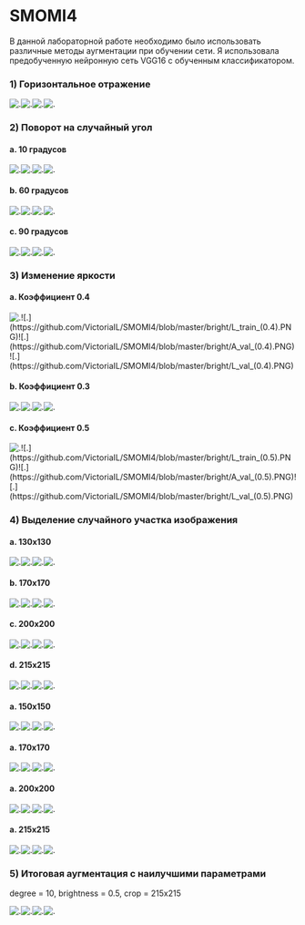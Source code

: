 # SMOMI4




В данной лабораторной работе необходимо было использовать различные методы аугментации при обучении сети. Я использовала предобученную нейронную сеть VGG16 с обученным классификатором.
 
### 1) Горизонтальное отражение


![.](https://github.com/VictoriaIL/SMOMI4/blob/master/flip/A_train_flip.PNG)![.](https://github.com/VictoriaIL/SMOMI4/blob/master/flip/L_train_flip.PNG)![.](https://github.com/VictoriaIL/SMOMI4/blob/master/flip/A_val_flip.PNG)![.](https://github.com/VictoriaIL/SMOMI4/blob/master/flip/L_val_flip.PNG)



### 2) Поворот на случайный угол


#### a. 10 градусов 


![.](https://github.com/VictoriaIL/SMOMI4/blob/master/rotate/A_train_10.PNG)![.](https://github.com/VictoriaIL/SMOMI4/blob/master/rotate/L_train_10.PNG)![.](https://github.com/VictoriaIL/SMOMI4/blob/master/rotate/A_val_10.PNG)![.](https://github.com/VictoriaIL/SMOMI4/blob/master/rotate/L_val_10.PNG)


#### b. 60 градусов 


![.](https://github.com/VictoriaIL/SMOMI4/blob/master/rotate/A_train_60.PNG)![.](https://github.com/VictoriaIL/SMOMI4/blob/master/rotate/L_train_60.PNG)![.](https://github.com/VictoriaIL/SMOMI4/blob/master/rotate/A_val_60.PNG)![.](https://github.com/VictoriaIL/SMOMI4/blob/master/rotate/L_val_60.PNG)


#### c. 90 градусов 


![.](https://github.com/VictoriaIL/SMOMI4/blob/master/rotate/A_train_90.PNG)![.](https://github.com/VictoriaIL/SMOMI4/blob/master/rotate/L_train_90.PNG)![.](https://github.com/VictoriaIL/SMOMI4/blob/master/rotate/A_val_90.PNG)![.](https://github.com/VictoriaIL/SMOMI4/blob/master/rotate/L_val_90.PNG)


### 3) Изменение яркости


#### a. Коэффициент 0.4


![.](https://github.com/VictoriaIL/SMOMI4/blob/master/bright/A_train_(0.4).PNG)![.](https://github.com/VictoriaIL/SMOMI4/blob/master/bright/L_train_(0.4).PNG)![.](https://github.com/VictoriaIL/SMOMI4/blob/master/bright/A_val_(0.4).PNG)![.](https://github.com/VictoriaIL/SMOMI4/blob/master/bright/L_val_(0.4).PNG)


#### b. Коэффициент 0.3


![.](https://github.com/VictoriaIL/SMOMI4/blob/master/bright/A_train_0.3.PNG)![.](https://github.com/VictoriaIL/SMOMI4/blob/master/bright/L_train_0.3.PNG)![.](https://github.com/VictoriaIL/SMOMI4/blob/master/bright/A_val_0.3.PNG)![.](https://github.com/VictoriaIL/SMOMI4/blob/master/bright/L_val_0.3.PNG)


#### c. Коэффициент 0.5


![.](https://github.com/VictoriaIL/SMOMI4/blob/master/bright/A_train_(0.5).PNG)![.](https://github.com/VictoriaIL/SMOMI4/blob/master/bright/L_train_(0.5).PNG)![.](https://github.com/VictoriaIL/SMOMI4/blob/master/bright/A_val_(0.5).PNG)![.](https://github.com/VictoriaIL/SMOMI4/blob/master/bright/L_val_(0.5).PNG)


### 4) Выделение случайного участка изображения


#### a. 130x130


![.](https://github.com/VictoriaIL/SMOMI4/blob/master/crop/A_train_crop_130.PNG)![.](https://github.com/VictoriaIL/SMOMI4/blob/master/crop/L_train_crop_130.PNG)![.](https://github.com/VictoriaIL/SMOMI4/blob/master/crop/A_val_crop_130.PNG)![.](https://github.com/VictoriaIL/SMOMI4/blob/master/crop/L_val_crop_130.PNG)


#### b. 170x170


![.](https://github.com/VictoriaIL/SMOMI4/blob/master/crop/A_train_crop_170.PNG)![.](https://github.com/VictoriaIL/SMOMI4/blob/master/crop/L_train_crop_170.PNG)![.](https://github.com/VictoriaIL/SMOMI4/blob/master/crop/A_val_crop_170.PNG)![.](https://github.com/VictoriaIL/SMOMI4/blob/master/crop/L_val_crop_170.PNG)


#### c. 200x200


![.](https://github.com/VictoriaIL/SMOMI4/blob/master/crop/A_train_crop_200.PNG)![.](https://github.com/VictoriaIL/SMOMI4/blob/master/crop/L_train_crop_200.PNG)![.](https://github.com/VictoriaIL/SMOMI4/blob/master/crop/A_val_crop_200.PNG)![.](https://github.com/VictoriaIL/SMOMI4/blob/master/crop/L_val_crop_200.PNG)

#### d. 215x215

![.](https://github.com/VictoriaIL/SMOMI4/blob/master/crop/A_train_crop_215.PNG)![.](https://github.com/VictoriaIL/SMOMI4/blob/master/crop/L_train_crop_215.PNG)![.](https://github.com/VictoriaIL/SMOMI4/blob/master/crop/A_val_crop_215.PNG)![.](https://github.com/VictoriaIL/SMOMI4/blob/master/crop/L_val_crop_215.PNG)



#### a. 150x150

![.](https://github.com/VictoriaIL/SMOMI4/blob/master/crop/A_train_crop_150_n.PNG)![.](https://github.com/VictoriaIL/SMOMI4/blob/master/crop/L_train_crop_150_n.PNG)![.](https://github.com/VictoriaIL/SMOMI4/blob/master/crop/A_val_crop_150_n.PNG)![.](https://github.com/VictoriaIL/SMOMI4/blob/master/crop/L_val_crop_150_n.PNG)

#### a. 170x170

![.](https://github.com/VictoriaIL/SMOMI4/blob/master/crop/A_train_crop_170_n.PNG)![.](https://github.com/VictoriaIL/SMOMI4/blob/master/crop/L_train_crop_170_n.PNG)![.](https://github.com/VictoriaIL/SMOMI4/blob/master/crop/A_val_crop_170_n.PNG)![.](https://github.com/VictoriaIL/SMOMI4/blob/master/crop/L_val_crop_170_n.PNG)

#### a. 200x200

![.](https://github.com/VictoriaIL/SMOMI4/blob/master/crop/A_train_crop_200_n.PNG)![.](https://github.com/VictoriaIL/SMOMI4/blob/master/crop/L_train_crop_200_n.PNG)![.](https://github.com/VictoriaIL/SMOMI4/blob/master/crop/A_val_crop_200_n.PNG)![.](https://github.com/VictoriaIL/SMOMI4/blob/master/crop/L_val_crop_200_n.PNG)

#### a. 215x215

![.](https://github.com/VictoriaIL/SMOMI4/blob/master/crop/A_train_crop_215_n.PNG)![.](https://github.com/VictoriaIL/SMOMI4/blob/master/crop/L_train_crop_215_n.PNG)![.](https://github.com/VictoriaIL/SMOMI4/blob/master/crop/A_val_crop_215_n.PNG)![.](https://github.com/VictoriaIL/SMOMI4/blob/master/crop/L_val_crop_215_n.PNG)


###  5) Итоговая аугментация с наилучшими параметрами

degree = 10, brightness = 0.5, crop = 215x215

![.](https://github.com/VictoriaIL/SMOMI4/blob/master/final/A_train_final.PNG)![.](https://github.com/VictoriaIL/SMOMI4/blob/master/final/L_train_final.PNG)![.](https://github.com/VictoriaIL/SMOMI4/blob/master/final/A_val_final.PNG)![.](https://github.com/VictoriaIL/SMOMI4/blob/master/final/L_val_final.PNG)
